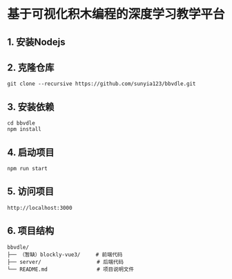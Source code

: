 # 基于可视化积木编程的深度学习教学平台

## 1. 安装Nodejs

## 2. 克隆仓库

```
git clone --recursive https://github.com/sunyia123/bbvdle.git
```

## 3. 安装依赖

```
cd bbvdle
npm install
```

## 4. 启动项目

```
npm run start
```

## 5. 访问项目

```
http://localhost:3000
```

## 6. 项目结构
```
bbvdle/
├── （暂缺）blockly-vue3/     # 前端代码
├── server/                  # 后端代码
└── README.md                # 项目说明文件
```
